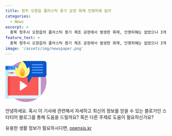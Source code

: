 ```yaml
---
title: 청주 오창읍 플라스틱 용기 공장 화재 인명피해 없어
categories:
  - News
excerpt: >
  충북 청주시 오창읍의 플라스틱 용기 제조 공장에서 발생한 화재, 인명피해는 없었으나 3개 동이 전소되며 피해규모는 클 것으로 예상된다. 불길은 대응 1단계 후 2단계로 올라가 오후 3시 48분에 꺼졌으며, 작업자 30여 명은 대피했다. 화재 원인은 충전 중인 지게차 주변에서 연기가 나는 소리를 들은 목격자들의 증언을 토대로 조사 중이다. (150자)
feature_text: >
  충북 청주시 오창읍의 플라스틱 용기 제조 공장에서 발생한 화재, 인명피해는 없었으나 3개 동이 전소되며 피해규모는 클 것으로 예상된다. 불길은 대응 1단계 후 2단계로 올라가 오후 3시 48분에 꺼졌으며, 작업자 30여 명은 대피했다. 화재 원인은 충전 중인 지게차 주변에서 연기가 나는 소리를 들은 목격자들의 증언을 토대로 조사 중이다. (150자)
image: '/assets/img/newspaper.png'
---
```


<p><img src="/assets/img/news.png" alt="rentncar 속보" /></p>

<p>안녕하세요. 혹시 이 기사에 관련해서 자세하고 최신의 정보를 얻을 수 있는 블로거인 스타티어 블로그를 통해 도움을 드릴까요? 혹은 다른 주제로 도움이 필요하신가요?</p>
유용한 생활 정보가 필요하시다면, <a href="https://opensis.kr" rel="dofollow">opensis.kr</a>



